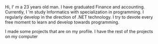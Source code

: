 Hi,
I' m a 23 years old man. I have graduated Finance and accounting.
Currently, I 'm study Informatics with specialization in programming. I regularly
develop in the direction of .NET technology. I try to devote every free moment to
learn and develop towards programming.

I made some projects that are on my profile. I have the rest of the projects on my computer



<!---
BaGrOx/BaGrOx is a ✨ special ✨ repository because its `README.md` (this file) appears on your GitHub profile.
You can click the Preview link to take a look at your changes.
--->
